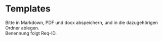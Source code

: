 # Templates
Bitte in Markdown, PDF und docx abspeichern, und in die dazugehörigen Ordner ablegen.  
Benennung folgt Req-ID.
